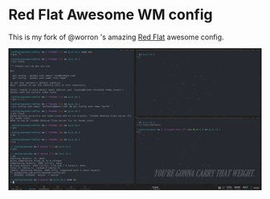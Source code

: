 # Red Flat Awesome WM config
This is my fork of @worron 's amazing [Red Flat](https://github.com/worron/awesome-config)
awesome config.

![](screen.png)
